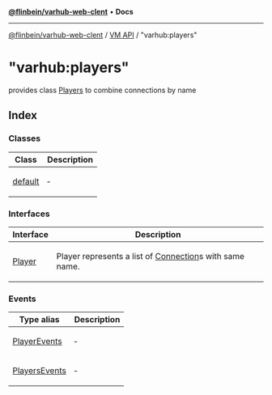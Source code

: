 [**@flinbein/varhub-web-clent**](../../../README.md) • **Docs**

***

[@flinbein/varhub-web-clent](../../../README.md) / [VM API](../../README.md) / "varhub:players"

# "varhub:players"

provides class [Players](classes/default.md) to combine connections by name

## Index

### Classes

<table>
<thead>
<tr>
<th>Class</th>
<th>Description</th>
</tr>
</thead>
<tbody>
<tr>
<td>

[default](classes/default.md)

</td>
<td>

&hyphen;

</td>
</tr>
</tbody>
</table>

### Interfaces

<table>
<thead>
<tr>
<th>Interface</th>
<th>Description</th>
</tr>
</thead>
<tbody>
<tr>
<td>

[Player](interfaces/Player.md)

</td>
<td>

Player represents a list of [Connection](../varhub:room/interfaces/Connection.md)s with same name.

</td>
</tr>
</tbody>
</table>

### Events

<table>
<thead>
<tr>
<th>Type alias</th>
<th>Description</th>
</tr>
</thead>
<tbody>
<tr>
<td>

[PlayerEvents](type-aliases/PlayerEvents.md)

</td>
<td>

&hyphen;

</td>
</tr>
<tr>
<td>

[PlayersEvents](type-aliases/PlayersEvents.md)

</td>
<td>

&hyphen;

</td>
</tr>
</tbody>
</table>
